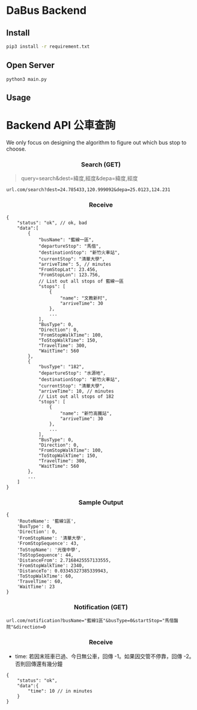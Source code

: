 # DaBus Backend

## Install
```bash
pip3 install -r requirement.txt
```

## Open Server
```
python3 main.py
```

## Usage
# Backend API 公車查詢

We only focus on designing the algorithm to figure out which bus stop to choose.

### <center>Search (GET)</center>
> query=search&dest=緯度,經度&depa=緯度,經度

```=
url.com/search?dest=24.785433,120.999092&depa=25.0123,124.231
```

    
### <center>Receive</center>
```json=
{
    "status": "ok", // ok, bad
    "data":[
        {
            "busName": "藍線一區",
            "departureStop": "馬偕",
            "destinationStop": "新竹火車站",
            "currentStop": "清華大學",
            "arriveTime": 5, // minutes
            "FromStopLat": 23.456,
            "FromStopLon": 123.756,
            // List out all stops of 藍線一區
            "stops": [
                {
                    "name": "文教新村",
                    "arriveTime": 30
                },
                ...
            ],
            "BusType": 0,
            "Direction": 0,
            "FromStopWalkTime": 100,
            "ToStopWalkTime": 150,
            "TravelTime": 300,
            "WaitTime": 560
        },
        {
            "busType": "182",
            "departureStop": "水源地",
            "destinationStop": "新竹火車站",
            "currentStop": "清華大學",
            "arriveTime": 10, // minutes
            // List out all stops of 182
            "stops": [
                {
                    "name": "新竹高鐵站",
                    "arriveTime": 30
                },
                ...
            ],
            "BusType": 0,
            "Direction": 0,
            "FromStopWalkTime": 100,
            "ToStopWalkTime": 150,
            "TravelTime": 300,
            "WaitTime": 560
        },
        ...
    ]
}
```

### <center>Sample Output</center>
```json=
{
    'RouteName': '藍線1區', 
    'BusType': 0, 
    'Direction': 0, 
    'FromStopName': '清華大學',
    'FromStopSequence': 43, 
    'ToStopName': '光復中學', 
    'ToStopSequence': 44, 
    'DistanceFrom': 2.7168425557133555,    
    'FromStopWalkTime': 2340, 
    'DistanceTo': 0.03345327385339943, 
    'ToStopWalkTime': 60, 
    'TravelTime': 60, 
    'WaitTime': 23
}
```

### <center>Notification (GET)</center>

```=
url.com/notification?busName="藍線1區"&busType=0&startStop="馬偕醫院"&direction=0
```

    
### <center>Receive</center>

- time: 若因末班車已過、今日無公車，回傳 -1。如果因交管不停靠，回傳 -2。否則回傳還有幾分鐘

```json=
{
    "status": "ok",
    "data":{
        "time": 10 // in minutes
    }
}
```